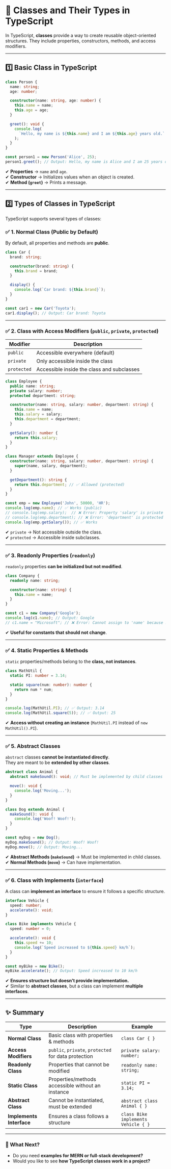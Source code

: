 # **📌 Classes and Their Types in TypeScript**

In TypeScript, **classes** provide a way to create reusable object-oriented structures. They include properties, constructors, methods, and access modifiers.

---

## **1️⃣ Basic Class in TypeScript**

```ts
class Person {
  name: string;
  age: number;

  constructor(name: string, age: number) {
    this.name = name;
    this.age = age;
  }

  greet(): void {
    console.log(
      `Hello, my name is ${this.name} and I am ${this.age} years old.`
    );
  }
}

const person1 = new Person('Alice', 25);
person1.greet(); // Output: Hello, my name is Alice and I am 25 years old.
```

✔ **Properties** → `name` and `age`.  
✔ **Constructor** → Initializes values when an object is created.  
✔ **Method (`greet`)** → Prints a message.

---

## **2️⃣ Types of Classes in TypeScript**

TypeScript supports several types of classes:

### **✅ 1. Normal Class (Public by Default)**

By default, all properties and methods are **public**.

```ts
class Car {
  brand: string;

  constructor(brand: string) {
    this.brand = brand;
  }

  display() {
    console.log(`Car brand: ${this.brand}`);
  }
}

const car1 = new Car('Toyota');
car1.display(); // Output: Car brand: Toyota
```

---

### **✅ 2. Class with Access Modifiers (`public`, `private`, `protected`)**

| Modifier    | Description                                |
| ----------- | ------------------------------------------ |
| `public`    | Accessible everywhere (default)            |
| `private`   | Only accessible inside the class           |
| `protected` | Accessible inside the class and subclasses |

```ts
class Employee {
  public name: string;
  private salary: number;
  protected department: string;

  constructor(name: string, salary: number, department: string) {
    this.name = name;
    this.salary = salary;
    this.department = department;
  }

  getSalary(): number {
    return this.salary;
  }
}

class Manager extends Employee {
  constructor(name: string, salary: number, department: string) {
    super(name, salary, department);
  }

  getDepartment(): string {
    return this.department; // ✅ Allowed (protected)
  }
}

const emp = new Employee('John', 50000, 'HR');
console.log(emp.name); // ✅ Works (public)
// console.log(emp.salary);  // ❌ Error: Property 'salary' is private
// console.log(emp.department); // ❌ Error: 'department' is protected
console.log(emp.getSalary()); // ✅ Works
```

✔ `private` → Not accessible outside the class.  
✔ `protected` → Accessible inside subclasses.

---

### **✅ 3. Readonly Properties (`readonly`)**

`readonly` properties **can be initialized but not modified**.

```ts
class Company {
  readonly name: string;

  constructor(name: string) {
    this.name = name;
  }
}

const c1 = new Company('Google');
console.log(c1.name); // Output: Google
// c1.name = "Microsoft"; // ❌ Error: Cannot assign to 'name' because it is a read-only property
```

✔ **Useful for constants that should not change**.

---

### **✅ 4. Static Properties & Methods**

`static` properties/methods belong to the **class, not instances**.

```ts
class MathUtil {
  static PI: number = 3.14;

  static square(num: number): number {
    return num * num;
  }
}

console.log(MathUtil.PI); // ✅ Output: 3.14
console.log(MathUtil.square(5)); // ✅ Output: 25
```

✔ **Access without creating an instance** (`MathUtil.PI` instead of `new MathUtil().PI`).

---

### **✅ 5. Abstract Classes**

`abstract` classes **cannot be instantiated directly**.  
They are meant to be **extended by other classes**.

```ts
abstract class Animal {
  abstract makeSound(): void; // Must be implemented by child classes

  move(): void {
    console.log('Moving...');
  }
}

class Dog extends Animal {
  makeSound(): void {
    console.log('Woof! Woof!');
  }
}

const myDog = new Dog();
myDog.makeSound(); // Output: Woof! Woof!
myDog.move(); // Output: Moving...
```

✔ **Abstract Methods (`makeSound`)** → Must be implemented in child classes.  
✔ **Normal Methods (`move`)** → Can have implementation.

---

### **✅ 6. Class with Implements (`interface`)**

A class can **implement an interface** to ensure it follows a specific structure.

```ts
interface Vehicle {
  speed: number;
  accelerate(): void;
}

class Bike implements Vehicle {
  speed: number = 0;

  accelerate(): void {
    this.speed += 10;
    console.log(`Speed increased to ${this.speed} km/h`);
  }
}

const myBike = new Bike();
myBike.accelerate(); // Output: Speed increased to 10 km/h
```

✔ **Ensures structure but doesn’t provide implementation.**  
✔ Similar to **abstract classes**, but a class can implement **multiple interfaces**.

---

## **✨ Summary**

| Type                     | Description                                          | Example                             |
| ------------------------ | ---------------------------------------------------- | ----------------------------------- |
| **Normal Class**         | Basic class with properties & methods                | `class Car { }`                     |
| **Access Modifiers**     | `public`, `private`, `protected` for data protection | `private salary: number;`           |
| **Readonly Class**       | Properties that cannot be modified                   | `readonly name: string;`            |
| **Static Class**         | Properties/methods accessible without an instance    | `static PI = 3.14;`                 |
| **Abstract Class**       | Cannot be instantiated, must be extended             | `abstract class Animal { }`         |
| **Implements Interface** | Ensures a class follows a structure                  | `class Bike implements Vehicle { }` |

---

### **🚀 What Next?**

- Do you need **examples for MERN or full-stack development?**
- Would you like to see **how TypeScript classes work in a project?**
